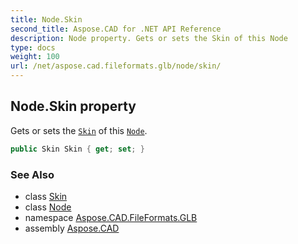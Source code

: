 ```yaml
---
title: Node.Skin
second_title: Aspose.CAD for .NET API Reference
description: Node property. Gets or sets the Skin of this Node
type: docs
weight: 100
url: /net/aspose.cad.fileformats.glb/node/skin/
---
```

## Node.Skin property

Gets or sets the [`Skin`](../../skin/) of this [`Node`](../).

```csharp
public Skin Skin { get; set; }
```

### See Also

* class [Skin](../../skin/)
* class [Node](../)
* namespace [Aspose.CAD.FileFormats.GLB](../../node/)
* assembly [Aspose.CAD](../../../)


